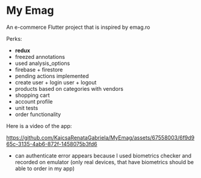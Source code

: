 # My Emag
An e-commerce Flutter project that is inspired by emag.ro

Perks:
* **redux** 
* freezed annotations
* used analysis_options
* firebase + firestore
* pending actions implemented
* create user + login user + logout
* products based on categories with vendors
* shopping cart
* account profile
* unit tests
* order functionality

Here is a video of the app:

https://github.com/KajcsaRenataGabriela/MyEmag/assets/67558003/6f9d965c-3135-4ab6-872f-1458075b3fd6


* can authenticate error appears because I used biometrics checker and recorded on emulator (only real devices, that have biometrics should be able to order in my app)
